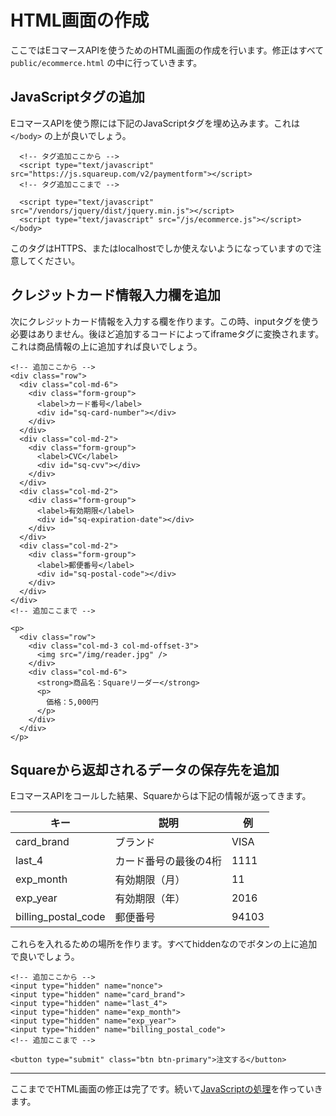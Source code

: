 # HTML画面の作成

ここではEコマースAPIを使うためのHTML画面の作成を行います。修正はすべて `public/ecommerce.html` の中に行っていきます。

## JavaScriptタグの追加

EコマースAPIを使う際には下記のJavaScriptタグを埋め込みます。これは `</body>` の上が良いでしょう。

```
  <!-- タグ追加ここから -->
  <script type="text/javascript" src="https://js.squareup.com/v2/paymentform"></script>
  <!-- タグ追加ここまで -->
  
  <script type="text/javascript" src="/vendors/jquery/dist/jquery.min.js"></script>
  <script type="text/javascript" src="/js/ecommerce.js"></script>
</body>
```

このタグはHTTPS、またはlocalhostでしか使えないようになっていますので注意してください。

## クレジットカード情報入力欄を追加

次にクレジットカード情報を入力する欄を作ります。この時、inputタグを使う必要はありません。後ほど追加するコードによってiframeタグに変換されます。これは商品情報の上に追加すれば良いでしょう。

```
<!-- 追加ここから -->
<div class="row">
  <div class="col-md-6">
    <div class="form-group">
      <label>カード番号</label>
      <div id="sq-card-number"></div>
    </div>
  </div>
  <div class="col-md-2">
    <div class="form-group">
      <label>CVC</label>
      <div id="sq-cvv"></div>
    </div>
  </div>
  <div class="col-md-2">
    <div class="form-group">
      <label>有効期限</label>
      <div id="sq-expiration-date"></div>
    </div>
  </div>
  <div class="col-md-2">
    <div class="form-group">
      <label>郵便番号</label>
      <div id="sq-postal-code"></div>
    </div>
  </div>
</div>
<!-- 追加ここまで -->

<p>
  <div class="row">
    <div class="col-md-3 col-md-offset-3">
      <img src="/img/reader.jpg" />
    </div>
    <div class="col-md-6">
      <strong>商品名：Squareリーダー</strong>
      <p>
        価格：5,000円
      </p>
    </div>
  </div>
</p>
```

## Squareから返却されるデータの保存先を追加

EコマースAPIをコールした結果、Squareからは下記の情報が返ってきます。

|キー|説明|例|
|----|----|----|
|card_brand|ブランド|VISA|
|last_4|カード番号の最後の4桁|1111|
|exp_month|有効期限（月）|11|
|exp_year|有効期限（年）|2016|
|billing_postal_code|郵便番号|94103|

これらを入れるための場所を作ります。すべてhiddenなのでボタンの上に追加で良いでしょう。

```
<!-- 追加ここから -->
<input type="hidden" name="nonce">
<input type="hidden" name="card_brand">
<input type="hidden" name="last_4">
<input type="hidden" name="exp_month">
<input type="hidden" name="exp_year">
<input type="hidden" name="billing_postal_code">
<!-- 追加ここまで -->

<button type="submit" class="btn btn-primary">注文する</button>
```

----

ここまででHTML画面の修正は完了です。続いて[JavaScriptの処理](./3-3.md)を作っていきます。
